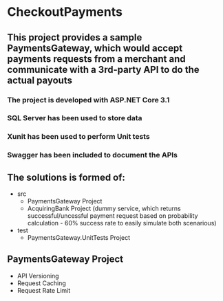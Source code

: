 # CheckoutPayments

## This project provides a sample PaymentsGateway, which would accept payments requests from a merchant and communicate with a 3rd-party API to do the actual payouts

### The project is developed with ASP.NET Core 3.1
### SQL Server has been used to store data
### Xunit has been used to perform Unit tests
### Swagger has been included to document the APIs

## The solutions is formed of:

- src
  - PaymentsGateway Project
  - AcquiringBank Project (dummy service, which returns successful/uncessful payment request based on probability calculation - 60% success rate to easily simulate both scenarious)
- test
  - PaymentsGateway.UnitTests Project
  
## PaymentsGateway Project 

- API Versioning
- Request Caching
- Request Rate Limit

On Start Swagger UI is loaded

Note: No need to run migration, database is created automatically on first start

## The Databse is organized in a way that it can be easily extend in the future

It has the following tables: 

- Payments (keep track of the payment transactions)
- PaymetCards (store card information)
- PaymentIssuers (store a record of available issuers such as Visa, MasterCard, etc.)
- Currencies (store a record of available currecies such as GBP, USD, etc.)

Initialization Data:

- Payments 

```csharp
  new Payment
  {
      Id = 1,
      Identifier = "63d46c20-61bf-4c47-bfdc-6f08bc217406",
      Date = new DateTime(2001, 11, 01),
      Status = "success",
      Amount = 1243,
      CurrencyId = 1,
      Method = "Card",
      PaymentCardId = 1
  }
```

- PaymentCards

```csharp
  new PaymentCardIssuer
  {
     Id = 1,
     Name = "AmericanExpress", 
     Pattern = @"^3[47][0-9]{5,}$"
  },
  new PaymentCardIssuer 
  {
      Id = 2,
      Name = "Visa", 
      Pattern = @"^4[0-9]{6,}$" 
  },
  new PaymentCardIssuer
  {
      Id = 3,
      Name = "Mastercard", 
      Pattern = @"^5[1-5][0-9]{5,}|222[1-9][0-9]{3,}|22[3-9][0-9]{4,}|2[3-6][0-9]{5,}|27[01][0-9]{4,}|2720[0-9]{3,}$" 
  }
```

- PaymentIssuers

```csharp
  new PaymentCardIssuer
  {
    Id = 1,
    Name = "AmericanExpress", 
    Pattern = @"^3[47][0-9]{5,}$"
  },
  new PaymentCardIssuer 
  {
    Id = 2,
    Name = "Visa", 
    Pattern = @"^4[0-9]{6,}$" 
  },
  new PaymentCardIssuer
  {
    Id = 3,
    Name = "Mastercard", 
    Pattern = @"^5[1-5][0-9]{5,}|222[1-9][0-9]{3,}|22[3-9][0-9]{4,}|2[3-6][0-9]{5,}|27[01][0-9]{4,}|2720[0-9]{3,}$" 
  }
```

- Currencies

```csharp
  new Currency
  {
      Id = 1,
      Name = "Pound sterling",
      Code = "GBP"
  },
  new Currency
  {
      Id =2,
      Name = "United States Dollar",
      Code = "USD"
  }
```

## Running the application

When the application is ran the two projects in the source folder are going to be launched.

## Imrpovements for Production

- The AquiringBank project can be removed and replaced by an actual service
- Card Numbers should be encrypted if they are stored in database
- Parameters for Http requests can also be encrypted
- Logging Should be added
- Authentication Should be added
- More functionality can be exposed through additional endpoints to manage Currencies, CardIssuers, Payments, PaymentCards, etc.
- More comprehensive testing needs to be done  - database, network, external calls, integration testing, et.c
